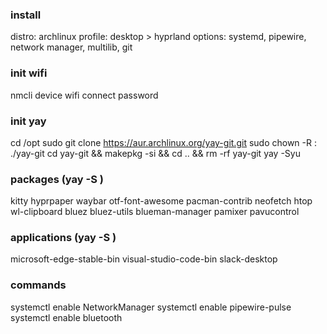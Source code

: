 ### install
distro: archlinux
profile: desktop > hyprland
options: systemd, pipewire, network manager, multilib, git

### init wifi
nmcli device wifi connect <SSID> password <PASSWORD>

### init yay
cd /opt
sudo git clone https://aur.archlinux.org/yay-git.git
sudo chown -R <USER>:<USER> ./yay-git
cd yay-git && makepkg -si && cd .. && rm -rf yay-git
yay -Syu

### packages (yay -S <PACKAGE>)
kitty
hyprpaper
waybar
otf-font-awesome
pacman-contrib
neofetch
htop
wl-clipboard
bluez
bluez-utils
blueman-manager
pamixer
pavucontrol

### applications (yay -S <PACKAGE>)
microsoft-edge-stable-bin
visual-studio-code-bin
slack-desktop

### commands
systemctl enable NetworkManager
systemctl enable pipewire-pulse
systemctl enable bluetooth
